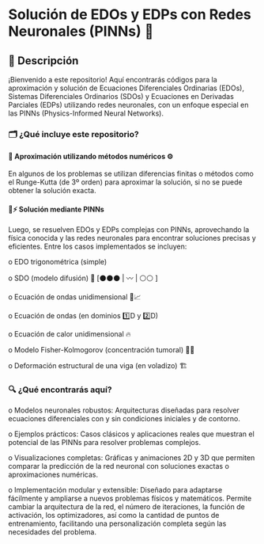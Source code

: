 # Solución de EDOs y EDPs con Redes Neuronales (PINNs) 🤖
## 📖 Descripción
¡Bienvenido a este repositorio! Aquí encontrarás códigos para la aproximación y solución de Ecuaciones Diferenciales Ordinarias (EDOs), Sistemas Diferenciales Ordinarios (SDOs) y Ecuaciones en Derivadas Parciales (EDPs) utilizando redes neuronales, con un enfoque especial en las PINNs (Physics-Informed Neural Networks).

### 🗂️ ¿Qué incluye este repositorio?
#### 🎯 Aproximación utilizando métodos numéricos ⚙️
En algunos de los problemas se utilizan diferencias finitas o métodos como el Runge-Kutta (de 3º orden) para aproximar la solución, si no se puede obtener la solución exacta.

#### 🧠⚡ Solución mediante PINNs 
Luego, se resuelven EDOs y EDPs complejas con PINNs, aprovechando la física conocida y las redes neuronales para encontrar soluciones precisas y eficientes. Entre los casos implementados se incluyen:

o EDO trigonométrica (simple)

o SDO (modelo difusión) 🧪  [⚫⚫⚫ | 〰️ | ⚪⚪ ]

o Ecuación de ondas unidimensional 🌊📈

o Ecuación de ondas (en dominios 1️⃣D y 2️⃣D) 

o Ecuación de calor unidimensional 🔥

o Modelo Fisher-Kolmogorov (concentración tumoral) 🧬🦠

o Deformación estructural de una viga (en voladizo) 🏗️

### 🔍 ¿Qué encontrarás aquí?
o Modelos neuronales robustos: Arquitecturas diseñadas para resolver ecuaciones diferenciales con y sin condiciones iniciales y de contorno.

o Ejemplos prácticos: Casos clásicos y aplicaciones reales que muestran el potencial de las PINNs para resolver problemas complejos.

o Visualizaciones completas: Gráficas y animaciones 2D y 3D que permiten comparar la predicción de la red neuronal con soluciones exactas o aproximaciones numéricas.

o Implementación modular y extensible: Diseñado para adaptarse fácilmente y ampliarse a nuevos problemas físicos y matemáticos. Permite cambiar la arquitectura de la red, el número de iteraciones, la función de activación, los optimizadores, así como la cantidad de puntos de entrenamiento, facilitando una personalización completa según las necesidades del problema.
